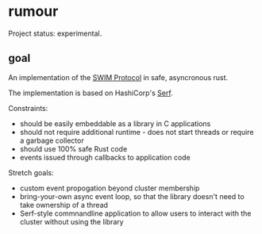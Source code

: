 # rumour

Project status: experimental.

## goal

An implementation of the [SWIM Protocol](https://www.cs.cornell.edu/~asdas/research/dsn02-swim.pdf) in safe, asyncronous rust.

The implementation is based on HashiCorp's [Serf](https://www.serf.io/docs/internals/gossip.html).

Constraints:
- should be easily embeddable as a library in C applications
- should not require additional runtime - does not start threads or require a garbage collector
- should use 100% safe Rust code
- events issued through callbacks to application code

Stretch goals:
- custom event propogation beyond cluster membership
- bring-your-own async event loop, so that the library doesn't need to take ownership of a thread
- Serf-style commnandline application to allow users to interact with the cluster without using the library


